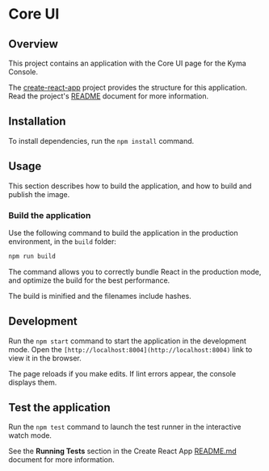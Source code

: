 # Core UI

## Overview

This project contains an application with the Core UI page for the Kyma Console.

The [create-react-app](https://github.com/facebook/create-react-app) project provides the structure for this application. Read the project's [README](https://github.com/facebook/create-react-app/tree/master/packages/react-scripts/template) document for more information.

## Installation

To install dependencies, run the `npm install` command.

## Usage

This section describes how to build the application, and how to build and publish the image.

### Build the application

Use the following command to build the application in the production environment, in the `build` folder:

```bash
npm run build
```

The command allows you to correctly bundle React in the production mode, and optimize the build for the best performance.

The build is minified and the filenames include hashes.

## Development

Run the `npm start` command to start the application in the development mode.
Open the `[http://localhost:8004](http://localhost:8004)` link to view it in the browser.

The page reloads if you make edits.
If lint errors appear, the console displays them.

## Test the application

Run the `npm test` command to launch the test runner in the interactive watch mode.

See the **Running Tests** section in the Create React App [README.md](https://github.com/facebook/create-react-app/blob/master/packages/react-scripts/template/README.md#npm-test) document for more information.
